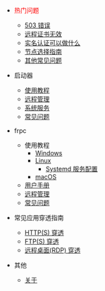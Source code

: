 - <font color="red">热门问题</font>

  - [503 错误](/faq#_503-错误)
  - [远程证书无效](/launcher/faq#远程证书无效)
  - [实名认证可以做什么](/faq#实名认证到底可以做什么)
  - [节点选择指南](/faq#哪个节点好用)
  - [其他常见问题](/faq)

- 启动器

  - [使用教程](/launcher/usage)
  - [远程管理](/launcher/remote)
  - [系统服务](/launcher/service)
  - [常见问题](/launcher/faq)

- frpc

  - 使用教程
    - [Windows](/frpc/usage/windows)
    - [Linux](/frpc/usage/linux)
      - [Systemd 服务配置](/frpc/service/systemd)
    - [macOS](/frpc/usage/macos)
  - [用户手册](/frpc/manual)
  - [远程管理](/frpc/remote)
  - [常见问题](/frpc/faq)

- 常见应用穿透指南
  - [HTTP(S) 穿透](/protocol/http)
  - [FTP(S) 穿透](/protocol/ftp)
  - [远程桌面(RDP) 穿透](/protocol/rdp)

- 其他
  - [关于](/about)

<!-- - API
  问就是没有，该部分文档废弃。
  - [API列表](/api/list)
  - [节点](/api/nodes)
  - [隧道](/api/tunnel) -->
